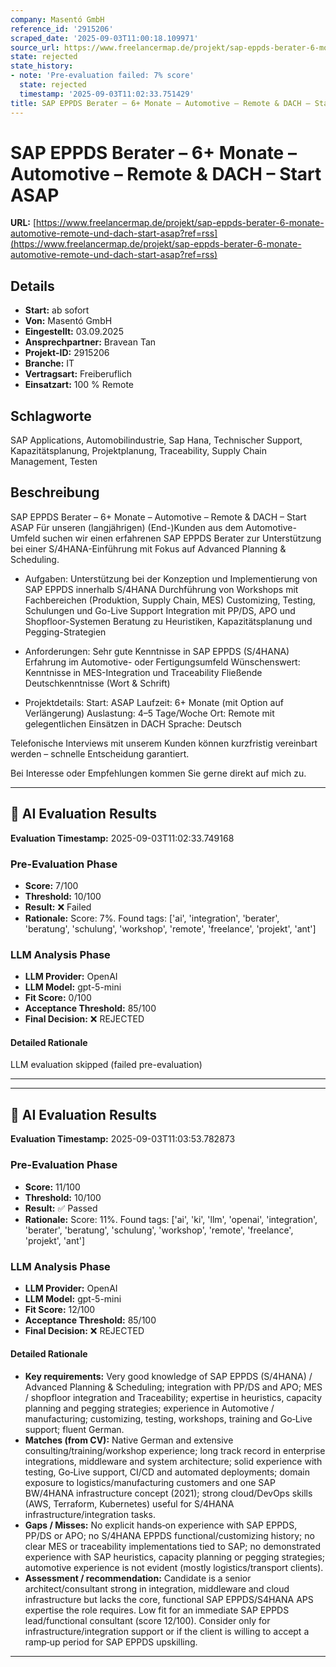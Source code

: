 ```yaml
---
company: Masentó GmbH
reference_id: '2915206'
scraped_date: '2025-09-03T11:00:18.109971'
source_url: https://www.freelancermap.de/projekt/sap-eppds-berater-6-monate-automotive-remote-und-dach-start-asap?ref=rss
state: rejected
state_history:
- note: 'Pre-evaluation failed: 7% score'
  state: rejected
  timestamp: '2025-09-03T11:02:33.751429'
title: SAP EPPDS Berater – 6+ Monate – Automotive – Remote & DACH – Start ASAP
---
```



# SAP EPPDS Berater – 6+ Monate – Automotive – Remote & DACH – Start ASAP
**URL:** [https://www.freelancermap.de/projekt/sap-eppds-berater-6-monate-automotive-remote-und-dach-start-asap?ref=rss](https://www.freelancermap.de/projekt/sap-eppds-berater-6-monate-automotive-remote-und-dach-start-asap?ref=rss)
## Details
- **Start:** ab sofort
- **Von:** Masentó GmbH
- **Eingestellt:** 03.09.2025
- **Ansprechpartner:** Bravean Tan
- **Projekt-ID:** 2915206
- **Branche:** IT
- **Vertragsart:** Freiberuflich
- **Einsatzart:** 100
                                                % Remote

## Schlagworte
SAP Applications, Automobilindustrie, Sap Hana, Technischer Support, Kapazitätsplanung, Projektplanung, Traceability, Supply Chain Management, Testen

## Beschreibung
SAP EPPDS Berater – 6+ Monate – Automotive – Remote & DACH – Start ASAP
Für unseren (langjährigen) (End-)Kunden aus dem Automotive-Umfeld suchen wir einen erfahrenen SAP EPPDS Berater zur Unterstützung bei einer S/4HANA-Einführung mit Fokus auf Advanced Planning & Scheduling.

- Aufgaben:
Unterstützung bei der Konzeption und Implementierung von SAP EPPDS innerhalb S/4HANA
Durchführung von Workshops mit Fachbereichen (Produktion, Supply Chain, MES)
Customizing, Testing, Schulungen und Go-Live Support
Integration mit PP/DS, APO und Shopfloor-Systemen
Beratung zu Heuristiken, Kapazitätsplanung und Pegging-Strategien

- Anforderungen:
Sehr gute Kenntnisse in SAP EPPDS (S/4HANA)
Erfahrung im Automotive- oder Fertigungsumfeld
Wünschenswert: Kenntnisse in MES-Integration und Traceability
Fließende Deutschkenntnisse (Wort & Schrift)

- Projektdetails:
Start: ASAP
Laufzeit: 6+ Monate (mit Option auf Verlängerung)
Auslastung: 4–5 Tage/Woche
Ort: Remote mit gelegentlichen Einsätzen in DACH
Sprache: Deutsch

Telefonische Interviews mit unserem Kunden können kurzfristig vereinbart werden – schnelle Entscheidung garantiert.

Bei Interesse oder Empfehlungen kommen Sie gerne direkt auf mich zu.

---

## 🤖 AI Evaluation Results

**Evaluation Timestamp:** 2025-09-03T11:02:33.749168

### Pre-Evaluation Phase
- **Score:** 7/100
- **Threshold:** 10/100
- **Result:** ❌ Failed
- **Rationale:** Score: 7%. Found tags: ['ai', 'integration', 'berater', 'beratung', 'schulung', 'workshop', 'remote', 'freelance', 'projekt', 'ant']

### LLM Analysis Phase
- **LLM Provider:** OpenAI
- **LLM Model:** gpt-5-mini
- **Fit Score:** 0/100
- **Acceptance Threshold:** 85/100
- **Final Decision:** ❌ REJECTED

#### Detailed Rationale
LLM evaluation skipped (failed pre-evaluation)

---


---

## 🤖 AI Evaluation Results

**Evaluation Timestamp:** 2025-09-03T11:03:53.782873

### Pre-Evaluation Phase
- **Score:** 11/100
- **Threshold:** 10/100
- **Result:** ✅ Passed
- **Rationale:** Score: 11%. Found tags: ['ai', 'ki', 'llm', 'openai', 'integration', 'berater', 'beratung', 'schulung', 'workshop', 'remote', 'freelance', 'projekt', 'ant']

### LLM Analysis Phase
- **LLM Provider:** OpenAI
- **LLM Model:** gpt-5-mini
- **Fit Score:** 12/100
- **Acceptance Threshold:** 85/100
- **Final Decision:** ❌ REJECTED

#### Detailed Rationale
- **Key requirements:** Very good knowledge of SAP EPPDS (S/4HANA) / Advanced Planning & Scheduling; integration with PP/DS and APO; MES / shopfloor integration and Traceability; expertise in heuristics, capacity planning and pegging strategies; experience in Automotive / manufacturing; customizing, testing, workshops, training and Go‑Live support; fluent German.
- **Matches (from CV):** Native German and extensive consulting/training/workshop experience; long track record in enterprise integrations, middleware and system architecture; solid experience with testing, Go‑Live support, CI/CD and automated deployments; domain exposure to logistics/manufacturing customers and one SAP BW/4HANA infrastructure concept (2021); strong cloud/DevOps skills (AWS, Terraform, Kubernetes) useful for S/4HANA infrastructure/integration tasks.
- **Gaps / Misses:** No explicit hands‑on experience with SAP EPPDS, PP/DS or APO; no S/4HANA EPPDS functional/customizing history; no clear MES or traceability implementations tied to SAP; no demonstrated experience with SAP heuristics, capacity planning or pegging strategies; automotive experience is not evident (mostly logistics/transport clients).
- **Assessment / recommendation:** Candidate is a senior architect/consultant strong in integration, middleware and cloud infrastructure but lacks the core, functional SAP EPPDS/S4HANA APS expertise the role requires. Low fit for an immediate SAP EPPDS lead/functional consultant (score 12/100). Consider only for infrastructure/integration support or if the client is willing to accept a ramp‑up period for SAP EPPDS upskilling.

---
